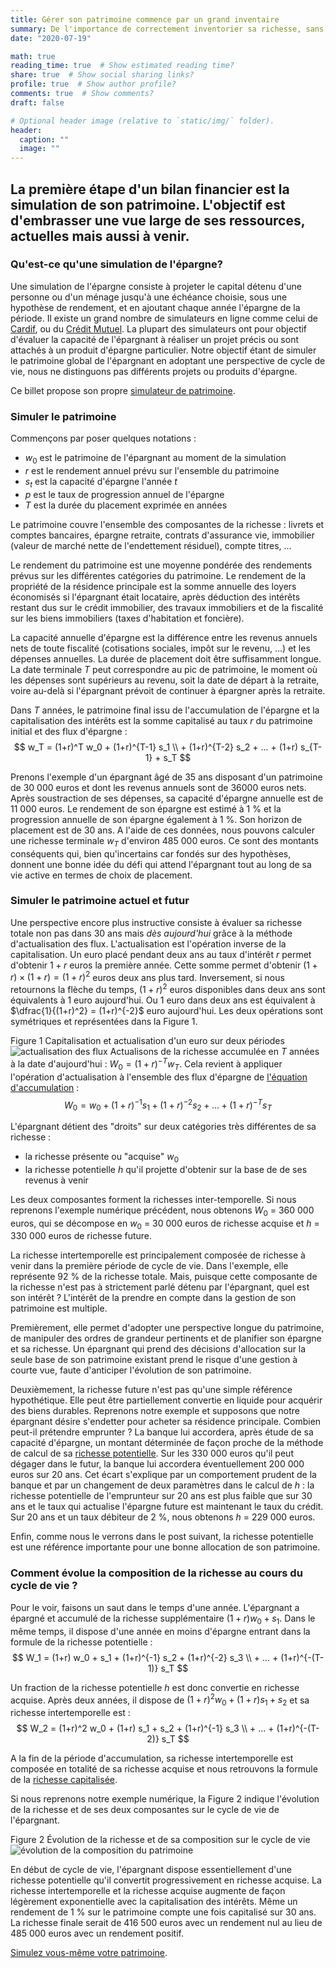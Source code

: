 ```yaml
---
title: Gérer son patrimoine commence par un grand inventaire
summary: De l'importance de correctement inventorier sa richesse, sans oublier sa première composante ...
date: "2020-07-19"

math: true
reading_time: true  # Show estimated reading time?
share: true  # Show social sharing links?
profile: true  # Show author profile?
comments: true  # Show comments?
draft: false

# Optional header image (relative to `static/img/` folder).
header:
  caption: ""
  image: ""
---
```


##  La première étape d'un bilan financier est la simulation de son patrimoine. L'objectif est d'embrasser une vue large de ses ressources, actuelles mais aussi à venir.

### Qu'est-ce qu'une simulation de l'épargne?

Une simulation de l'épargne consiste à projeter le capital détenu d'une personne ou d'un ménage jusqu'à une échéance choisie, sous une hypothèse de rendement, et en ajoutant chaque année l'épargne de la période. Il existe un grand nombre de simulateurs en ligne comme  celui de [Cardif](https://www.cardif.fr/placement-epargne/simulation-epargne), ou du [Crédit Mutuel](https://www.creditmutuel.fr/fr/simulations/epargne.html). La plupart des simulateurs ont pour objectif d'évaluer la capacité de l'épargnant à réaliser un projet précis ou sont attachés à un produit d'épargne particulier. Notre objectif étant de simuler le patrimoine global de l'épargnant en adoptant une perspective de cycle de vie, nous ne distinguons pas différents projets ou produits d'épargne.

Ce billet propose son propre [simulateur de patrimoine](https://direr.shinyapps.io/R_shiny_blog_01/).

### Simuler le patrimoine

Commençons par poser quelques notations :
+ $w_0$ est le patrimoine de l'épargnant au moment de la simulation
+ $r$ est le rendement annuel prévu sur l'ensemble du patrimoine
+  $s_t$ est la capacité d'épargne l'année $t$
+  $p$ est le taux de progression annuel de l'épargne
+ $T$ est la durée du placement exprimée en années

Le patrimoine couvre l'ensemble des composantes de la richesse : livrets et comptes bancaires, épargne retraite, contrats d'assurance vie, immobilier (valeur de marché nette de l'endettement résiduel), compte titres, ...

Le rendement du patrimoine est une moyenne pondérée des rendements prévus sur les différentes catégories du patrimoine. Le rendement de la propriété de la résidence principale est la somme annuelle des loyers économisés si l'épargnant était locataire, après déduction des intérêts restant dus sur le crédit immobilier, des travaux immobiliers et de la fiscalité sur les biens immobiliers (taxes d'habitation et foncière).

La capacité annuelle d'épargne est la différence entre les revenus annuels nets de toute fiscalité (cotisations sociales, impôt sur le revenu, ...) et les dépenses annuelles.
La durée de placement doit être suffisamment longue. La date terminale $T$ peut correspondre au pic de patrimoine, le moment où les dépenses sont supérieurs au revenu, soit la date de départ à la retraite, voire au-delà si l'épargnant prévoit de continuer à épargner après la retraite.

<a name="eq1"></a>
Dans $T$ années,  le patrimoine final issu de l'accumulation de l'épargne et la capitalisation des intérêts est la somme capitalisé au taux $r$ du patrimoine initial et des flux d'épargne :
$$
w_T = (1+r)^T w_0 + (1+r)^{T-1} s_1 \\ + (1+r)^{T-2} s_2 + ... + (1+r) s_{T-1} + s_T
$$

Prenons l'exemple d'un épargnant âgé de 35 ans disposant d'un patrimoine de 30 000 euros et dont les revenus annuels sont de 36000 euros nets. Après soustraction de ses dépenses, sa capacité d'épargne annuelle est de 11 000 euros. Le rendement de son épargne est estimé à 1 % et la progression annuelle de son épargne également à 1 %. Son horizon de placement est de 30 ans. A l'aide de ces données, nous pouvons calculer une richesse terminale $w_T$ d'environ 485 000 euros. Ce sont des montants conséquents qui, bien qu'incertains car fondés sur des hypothèses, donnent une bonne idée du défi qui attend l'épargnant tout au long de sa vie active en termes de choix de placement.

### Simuler le patrimoine actuel et futur

Une perspective encore plus instructive consiste à évaluer sa richesse totale non pas dans 30 ans mais *dès aujourd'hui* grâce à la méthode d'actualisation des flux. L'actualisation est l'opération inverse de la capitalisation. Un euro placé pendant deux ans au taux d'intérêt $r$ permet d'obtenir $1+r$ euros la première année. Cette somme permet d'obtenir $(1+r) \times (1+r) = (1+r)^2$ euros deux ans plus tard. Inversement, si nous retournons la flèche du temps, $(1+r)^2$ euros disponibles dans deux ans sont équivalents à 1 euro aujourd'hui. Ou 1 euro dans deux ans est équivalent à $\dfrac{1}{(1+r)^2} = (1+r)^{-2}$ euro aujourd'hui. Les deux opérations sont symétriques et représentées dans la Figure 1.

Figure 1 Capitalisation et actualisation d'un euro sur deux périodes
![actualisation des flux](https://i.ibb.co/8jgM0bY/actualisation.png)
<a name="eq2"></a>
Actualisons de la richesse accumulée en $T$ années à la date d'aujourd'hui : $W_0 = (1+r)^{-T}w_T$. Cela revient à appliquer l'opération d'actualisation à l'ensemble des flux d'épargne de [l'équation d'accumulation](#eq1) :
$$
W_0= w_0 + (1+r)^{-1} s_1 + (1+r)^{-2} s_2 + ... + (1+r)^{-T} s_T 
$$

L'épargnant détient des "droits" sur deux catégories très différentes de  sa richesse :

 - la richesse présente ou "acquise" $w_0$
 - la richesse potentielle $h$ qu'il projette d'obtenir sur la base de de ses revenus à venir

Les deux composantes forment  la richesses inter-temporelle. Si nous reprenons l'exemple numérique précédent, nous obtenons $W_0$ = 360 000 euros, qui se décompose en $w_0$ = 30 000 euros de richesse acquise et $h$ = 330 000 euros de richesse future.

La richesse intertemporelle est principalement composée de richesse à venir dans la première période de cycle de vie. Dans l'exemple, elle représente 92 % de la richesse totale. Mais, puisque cette composante de la richesse n'est pas à strictement parlé détenu par l'épargnant, quel est son intérêt ? L'intérêt de la prendre en compte dans la gestion de son patrimoine est multiple.

Premièrement, elle permet d'adopter une perspective longue du patrimoine, de manipuler des ordres de grandeur pertinents et de planifier son épargne et sa richesse. Un épargnant qui prend des décisions d'allocation sur la seule base de son patrimoine existant prend le risque d'une gestion à courte vue, faute d'anticiper l'évolution de son patrimoine.

Deuxièmement, la richesse future n'est pas qu'une simple référence hypothétique. Elle peut être partiellement convertie en liquide pour acquérir des biens durables. Reprenons notre exemple et supposons que notre épargnant désire s'endetter pour acheter sa résidence principale. Combien peut-il prétendre emprunter ? La banque lui accordera, après étude de sa capacité d'épargne, un montant déterminée de façon proche de la méthode de calcul de sa [richesse potentielle](#eq2). Sur les 330 000 euros qu'il peut dégager dans le futur, la banque lui accordera éventuellement 200 000 euros sur 20 ans. Cet écart s'explique par un comportement prudent de la banque et par un changement de deux paramètres dans le calcul de $h$ : la richesse potentielle de l'emprunteur sur 20 ans est plus faible que sur 30 ans et le taux qui actualise l'épargne future est maintenant le taux du crédit. Sur 20 ans et un taux débiteur de 2 %, nous obtenons $h$ = 229 000 euros.

Enfin, comme nous le verrons dans le post suivant, la richesse potentielle est une référence importante pour une bonne allocation de son patrimoine.

### Comment évolue la composition de la richesse au cours du cycle de vie ?

Pour le voir, faisons un saut dans le temps d'une année. L'épargnant a épargné et accumulé de la richesse supplémentaire $(1+r) w_0 + s_1$. Dans le même temps, il dispose d'une année en moins d'épargne entrant dans la formule de la richesse potentielle :
$$
W_1 = (1+r) w_0 + s_1 + (1+r)^{-1} s_2 + (1+r)^{-2} s_3 \\ + ... + (1+r)^{-(T-1)} s_T 
$$

Un fraction de la richesse potentielle $h$ est donc convertie en richesse acquise. Après deux années, il dispose de $(1+r)^2 w_0 + (1+r) s_1 + s_2$ et sa richesse intertemporelle est :
$$
W_2 = (1+r)^2 w_0 + (1+r) s_1 + s_2 + (1+r)^{-1} s_3  \\ + ... + (1+r)^{-(T-2)} s_T 
$$

A la fin de la période d'accumulation, sa richesse intertemporelle est composée en totalité de sa richesse acquise et nous retrouvons la formule de la [richesse capitalisée](#eq1).

Si nous reprenons notre exemple numérique, la Figure 2 indique l'évolution de la richesse et de ses deux composantes sur le cycle de vie de l'épargnant.

Figure 2 Évolution de la richesse et de sa composition sur le cycle de vie
![évolution de la composition du patrimoine](https://i.ibb.co/MpQdmN9/composition.png)

En début de cycle de vie, l'épargnant dispose essentiellement d'une richesse potentielle qu'il convertit progressivement en richesse acquise. La richesse intertemporelle et la richesse acquise augmente de façon légèrement exponentielle avec la capitalisation des intérêts. Même un rendement de 1 % sur le patrimoine compte une fois capitalisé sur 30 ans. La richesse finale serait de 416 500 euros avec un rendement nul au lieu de 485 000 euros avec un rendement positif.

[Simulez vous-même votre patrimoine](https://direr.shinyapps.io/R_shiny_blog_01/).
